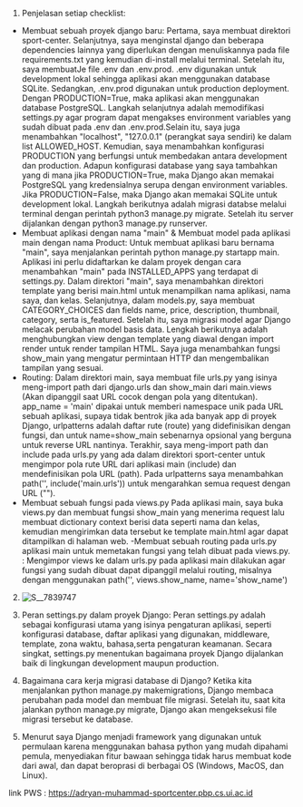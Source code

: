 1. Penjelasan setiap checklist:
- Membuat sebuah proyek django baru:
Pertama, saya membuat direktori sport-center. Selanjutnya, saya menginstal django dan beberapa dependencies lainnya yang diperlukan dengan menuliskannya pada file requirements.txt yang kemudian di-install melalui terminal. Setelah itu, saya membuatJe file .env dan .env.prod. .env digunakan untuk development lokal sehingga aplikasi akan menggunakan database SQLite. Sedangkan, .env.prod digunakan untuk production deployment. Dengan PRODUCTION=True, maka aplikasi akan menggunakan database PostgreSQL. Langkah selanjutnya adalah memodifikasi settings.py agar program dapat mengakses environment variables yang sudah dibuat pada .env dan .env.prod.Selain itu, saya juga menambahkan "localhost", "127.0.0.1" (perangkat saya sendiri) ke dalam list ALLOWED_HOST. Kemudian, saya menambahkan konfigurasi PRODUCTION yang berfungsi untuk membedakan antara development dan production. Adapun konfigurasi database yang saya tambahkan yang di mana jika PRODUCTION=True, maka Django akan memakai PostgreSQL yang kredensialnya serupa dengan environment variables. Jika PRODUCTION=False, maka Django akan memakai SQLite untuk development lokal. Langkah berikutnya adalah migrasi databse melalui terminal dengan perintah python3 manage.py migrate. Setelah itu server dijalankan dengan python3 manage.py runserver.
- Membuat aplikasi dengan nama "main" & Membuat model pada aplikasi main dengan nama Product:
Untuk membuat aplikasi baru bernama "main", saya menjalankan perintah python manage.py startapp main. Aplikasi ini perlu didaftarkan ke dalam proyek dengan cara menambahkan "main" pada INSTALLED_APPS yang terdapat di settings.py. Dalam direktori "main", saya menambahkan direktori template yang berisi main.html untuk menampilkan nama aplikasi, nama saya, dan kelas. Selanjutnya, dalam models.py, saya membuat CATEGORY_CHOICES dan fields name, price, description, thumbnail, category, serta is_featured. Setelah itu, saya migrasi model agar Django melacak perubahan model basis data. Lengkah berikutnya adalah menghubungkan view dengan template yang diawal dengan import render untuk render tampilan HTML. Saya juga menambahkan fungsi show_main yang mengatur permintaan HTTP dan mengembalikan tampilan yang sesuai. 
- Routing:
Dalam direktori main, saya membuat file urls.py yang isinya meng-import path dari django.urls dan show_main dari main.views (Akan dipanggil saat URL cocok dengan pola yang ditentukan). app_name = 'main' dipakai untuk memberi namespace unik pada URL sebuah aplikasi, supaya tidak bentrok jika ada banyak app di proyek Django, urlpatterns adalah daftar rute (route) yang didefinisikan dengan fungsi, dan untuk name=show_main sebenarnya opsional yang berguna untuk reverse URL nantinya. Terakhir, saya meng-import path dan include pada urls.py yang ada dalam direktori sport-center untuk mengimpor pola rute URL dari aplikasi main (include) dan mendefinisikan pola URL (path). Pada urlpatterns saya menambahkan path('', include('main.urls')) untuk mengarahkan semua request dengan URL ("").
- Membuat sebuah fungsi pada views.py
Pada aplikasi main, saya buka views.py dan membuat fungsi show_main yang menerima request lalu membuat dictionary context berisi data seperti nama dan kelas, kemudian mengirimkan data tersebut ke template main.html agar dapat ditampilkan di halaman web.
-Membuat sebuah routing pada urls.py aplikasi main untuk memetakan fungsi yang telah dibuat pada views.py. :
Mengimpor views ke dalam urls.py pada aplikasi main dilakukan agar fungsi yang sudah dibuat dapat dipanggil melalui routing, misalnya dengan menggunakan path('', views.show_name, name='show_name')

2. ![S__7839747](https://github.com/user-attachments/assets/ee6e5d9b-e0a1-4c8a-9a93-f04fb99e5ae3)


3. Peran settings.py dalam proyek Django:
Peran settings.py adalah sebagai konfigurasi utama yang isinya pengaturan aplikasi, seperti konfigurasi database, daftar aplikasi yang digunakan, middleware, template, zona waktu, bahasa,serta pengaturan keamanan. Secara singkat, settings.py menentukan bagaimana proyek Django dijalankan baik di lingkungan development maupun production.

4. Bagaimana cara kerja migrasi database di Django?
Ketika kita menjalankan python manage.py makemigrations, Django membaca perubahan pada model dan membuat file migrasi. Setelah itu, saat kita jalankan python manage.py migrate, Django akan mengeksekusi file migrasi tersebut ke database.

5. Menurut saya Django menjadi framework yang digunakan untuk permulaan karena menggunakan bahasa python yang mudah dipahami pemula, menyediakan fitur bawaan sehingga tidak harus membuat kode dari awal, dan dapat beroprasi di berbagai OS (Windows, MacOS, dan Linux).

link PWS : https://adryan-muhammad-sportcenter.pbp.cs.ui.ac.id
